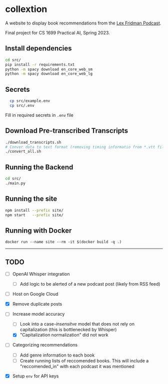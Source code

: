 # collextion

A website to display book recommendations from the [Lex Fridman Podcast](https://lexfridman.com/podcast/).

Final project for CS 1699 Practical AI, Spring 2023.

## Install dependencies

  ```bash
  cd src/
  pip install -r requirements.txt
  python -m spacy download en_core_web_sm
  python -m spacy download en_core_web_lg
  ```

## Secrets

  ```bash
    cp src/example.env 
    cp src/.env 
  ```

  Fill in required secrets in `.env` file

## Download Pre-transcribed Transcripts

  ```bash
  ./download_transcripts.sh
  # Conver data to text format (removing timing informatio from *.vtt file)
  ./convert_all.sh
  ```

## Running the Backend

  ```bash
  cd src/
  ./main.py
  ```

## Running the site

  ```bash
  npm install --prefix site/
  npm start   --prefix site/
  ``` 

## Running with Docker

  ```
  docker run --name site --rm -it $(docker build -q .)
  ```

---

## TODO

  - [ ] OpenAI Whisper integration
    - [ ] Add logic to be alerted of a new podcast post (likely from RSS feed)
  - [ ] Host on Google Cloud
  - [x] Remove duplicate posts
  - [ ] Increase model accuracy
    - [ ] Look into a case-_insensitve_ model that does not rely on capitalization (this is bottlenecked by Whisper)
    - [x] "Capitalization normalization" did not work
  - [ ] Categorizing recommendations
    - [ ] Add genre information to each book
    - [ ] Create running lists of reccomended books. This will include a "reccomended_in" with each podcast it was mentioned 
  - [x] Setup `env` for API keys

